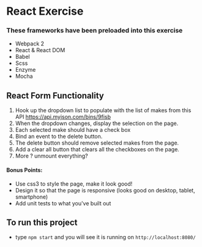 # React Exercise

### These frameworks have been preloaded into this exercise
- Webpack 2
- React & React DOM
- Babel
- Scss
- Enzyme
- Mocha

## React Form Functionality

1. Hook up the dropdown list to populate with the list of makes from this API https://api.myjson.com/bins/9fisb
2. When the dropdown changes, display the selection on the page. 
3. Each selected make should have a check box
4. Bind an event to the delete button.
5. The delete button should remove selected makes from the page.
6. Add a clear all button that clears all the checkboxes on the page.
7. More ? unmount everything?


#### Bonus Points:
- Use css3 to style the page, make it look good!
- Design it so that the page is responsive (looks good on desktop, tablet, smartphone)
- Add unit tests to what you've built out

## To run this project
- type `npm start` and you will see it is running on `http://localhost:8080/`
